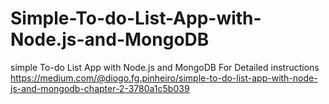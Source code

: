 # Simple-To-do-List-App-with-Node.js-and-MongoDB
simple To-do List App with Node.js and MongoDB
For Detailed instructions
https://medium.com/@diogo.fg.pinheiro/simple-to-do-list-app-with-node-js-and-mongodb-chapter-2-3780a1c5b039

